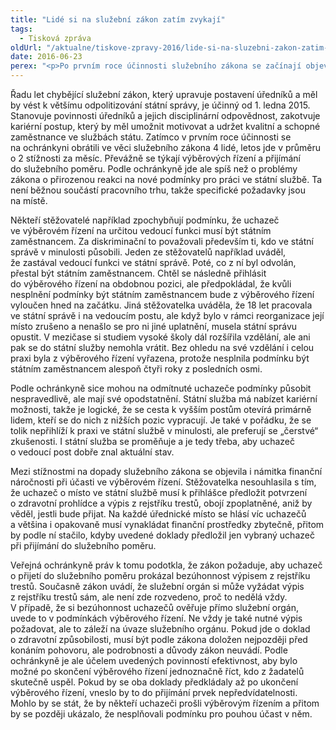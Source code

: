 ```yaml
---
title: "Lidé si na služební zákon zatím zvykají"
tags:
  - Tisková zpráva
oldUrl: "/aktualne/tiskove-zpravy-2016/lide-si-na-sluzebni-zakon-zatim-zvykaji"
date: 2016-06-23
perex: "<p>Po prvním roce účinnosti služebního zákona se začínají objevovat stížnosti a výhrady lidí, kteří v praxi narážejí na nové požadavky a podmínky vycházející ze zákona. Především namítají ztížení podmínek při přijímání do služebního poměru.</p>"
---
```


<!-- imported from the old website -->

<p>Řadu let chybějící služební zákon, který upravuje postavení úředníků a měl by vést k většímu odpolitizování státní správy, je účinný od 1. ledna 2015. Stanovuje povinnosti úředníků a jejich disciplinární odpovědnost, zakotvuje kariérní postup, který by měl umožnit motivovat a udržet kvalitní a schopné zaměstnance ve službách státu. Zatímco v prvním roce účinnosti se na ochránkyni obrátili ve věci služebního zákona 4 lidé, letos jde v průměru o 2 stížnosti za měsíc. Převážně se týkají výběrových řízení a přijímání do služebního poměru. Podle ochránkyně jde ale spíš než o problémy zákona o přirozenou reakci na nové podmínky pro práci ve státní službě. Ta není běžnou součástí pracovního trhu, takže specifické požadavky jsou na místě.</p> <p>Někteří stěžovatelé například zpochybňují podmínku, že uchazeč ve výběrovém řízení na určitou vedoucí funkci musí být státním zaměstnancem. Za diskriminační to považovali především ti, kdo ve státní správě v minulosti působili. Jeden ze stěžovatelů například uváděl, že zastával vedoucí funkci ve státní správě. Poté, co z ní byl odvolán, přestal být státním zaměstnancem. Chtěl se následně přihlásit do výběrového řízení na obdobnou pozici, ale předpokládal, že kvůli nesplnění podmínky být státním zaměstnancem bude z výběrového řízení vyloučen hned na začátku. Jiná stěžovatelka uváděla, že 18 let pracovala ve státní správě i na vedoucím postu, ale když bylo v rámci reorganizace její místo zrušeno a nenašlo se pro ni jiné uplatnění, musela státní správu opustit. V mezičase si studiem vysoké školy dál rozšířila vzdělání, ale ani pak se do státní služby nemohla vrátit. Bez ohledu na své vzdělání i celou praxi byla z výběrového řízení vyřazena, protože nesplnila podmínku být státním zaměstnancem alespoň čtyři roky z posledních osmi.</p> <p>Podle ochránkyně sice mohou na odmítnuté uchazeče podmínky působit nespravedlivě, ale mají své opodstatnění. Státní služba má nabízet kariérní možnosti, takže je logické, že se cesta k vyšším postům otevírá primárně lidem, kteří se do nich z nižších pozic vypracují. Je také v pořádku, že se tolik nepřihlíží k praxi ve státní službě v minulosti, ale preferují se „čerstvé“ zkušenosti. I státní služba se proměňuje a je tedy třeba, aby uchazeč o vedoucí post dobře znal aktuální stav.</p> <p>Mezi stížnostmi na dopady služebního zákona se objevila i námitka finanční náročnosti při účasti ve výběrovém řízení. Stěžovatelka nesouhlasila s tím, že uchazeč o místo ve státní službě musí k přihlášce předložit potvrzení o zdravotní prohlídce a výpis z rejstříku trestů, obojí zpoplatněné, aniž by věděl, jestli bude přijat. Na každé úřednické místo se hlásí víc uchazečů a většina i opakovaně musí vynakládat finanční prostředky zbytečně, přitom by podle ní stačilo, kdyby uvedené doklady předložil jen vybraný uchazeč při přijímání do služebního poměru.</p> <p>Veřejná ochránkyně práv k tomu podotkla, že zákon požaduje, aby uchazeč o přijetí do služebního poměru prokázal bezúhonnost výpisem z rejstříku trestů. Současně zákon uvádí, že služební orgán si může vyžádat výpis z rejstříku trestů sám, ale není zde rozvedeno, proč to nedělá vždy. V případě, že si bezúhonnost uchazečů ověřuje přímo služební orgán, uvede to v podmínkách výběrového řízení. Ne vždy je také nutné výpis požadovat, ale to záleží na úvaze služebního orgánu. Pokud jde o doklad o zdravotní způsobilosti, musí být podle zákona doložen nejpozději před konáním pohovoru, ale podrobnosti a důvody zákon neuvádí. Podle ochránkyně je ale účelem uvedených povinností efektivnost, aby bylo možné po skončení výběrového řízení jednoznačně říct, kdo z žadatelů skutečně uspěl. Pokud by se oba doklady předkládaly až po ukončení výběrového řízení, vneslo by to do přijímání prvek nepředvídatelnosti. Mohlo by se stát, že by někteří uchazeči prošli výběrovým řízením a přitom by se později ukázalo, že nesplňovali podmínku pro pouhou účast v něm.</p>
